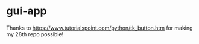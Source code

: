 # gui-app
Thanks to https://www.tutorialspoint.com/python/tk_button.htm for making my 28th repo possible!
